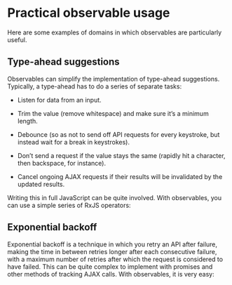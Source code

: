 # Practical observable usage

Here are some examples of domains in which observables are particularly useful.

## Type-ahead suggestions

Observables can simplify the implementation of type-ahead suggestions. Typically, a type-ahead has to do a series of separate tasks:

* Listen for data from an input.

* Trim the value (remove whitespace) and make sure it’s a minimum length.

* Debounce (so as not to send off API requests for every keystroke, but instead wait for a break in keystrokes).

* Don’t send a request if the value stays the same (rapidly hit a character, then backspace, for instance).

* Cancel ongoing AJAX requests if their results will be invalidated by the updated results.

Writing this in full JavaScript can be quite involved. With observables, you can use a simple series of RxJS operators:

<code-example path="practical-observable-usage/src/typeahead.ts" title="Typeahead"></code-example>

## Exponential backoff

Exponential backoff is a technique in which you retry an API after failure, making the time in between retries longer after each consecutive failure, with a maximum number of retries after which the request is considered to have failed. This can be quite complex to implement with promises and other methods of tracking AJAX calls. With observables, it is very easy:

<code-example path="practical-observable-usage/src/backoff.ts" title="Exponential backoff"></code-example>


